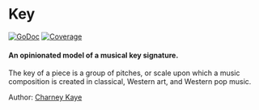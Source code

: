 # Key

[![GoDoc](https://godoc.org/github.com/go-music/music/key?status.svg)](https://godoc.org/github.com/go-music/music/key) [![Coverage](https://img.shields.io/badge/coverage-100%-brightgreen.svg?style=flat)](https://gocover.io/github.com/go-music/music/key)

#### An opinionated model of a musical key signature.

The key of a piece is a group of pitches, or scale upon which a music composition is created in classical, Western art, and Western pop music.

Author: [Charney Kaye](http://w.charney.io)
